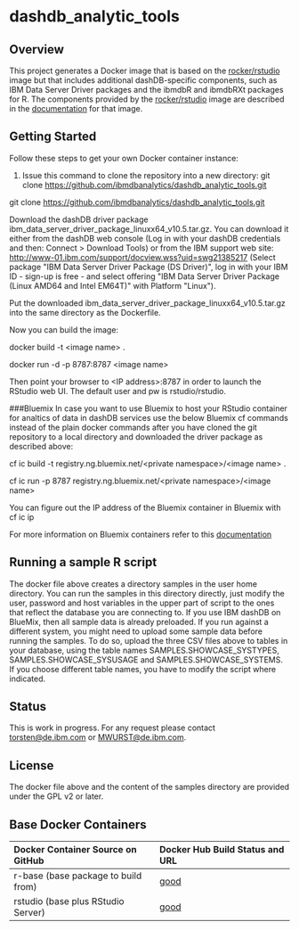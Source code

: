 # dashdb_analytic_tools

## Overview ##

This project generates a Docker image that is based on the [rocker/rstudio](https://github.com/rocker-org/rocker/tree/master/rstudio) image but that includes additional dashDB-specific components, such as IBM Data Server Driver packages and the ibmdbR and ibmdbRXt packages for R. The components provided by the [rocker/rstudio](https://github.com/rocker-org/rocker/tree/master/rstudio) image are described in the [documentation](https://github.com/rocker-org/rocker/wiki) for that image.

## Getting Started ##

Follow these steps to get your own Docker container instance:

1. Issue this command to clone the repository into a new directory: git clone https://github.com/ibmdbanalytics/dashdb_analytic_tools.git

git clone https://github.com/ibmdbanalytics/dashdb_analytic_tools.git

Download the dashDB driver package ibm_data_server_driver_package_linuxx64_v10.5.tar.gz. You can download it either from the dashDB web console (Log in with your dashDB credentials and then: Connect > Download Tools) or from the IBM support web site: http://www-01.ibm.com/support/docview.wss?uid=swg21385217 (Select package "IBM Data Server Driver Package (DS Driver)", log in with your IBM ID - sign-up is free - and select offering "IBM Data Server Driver Package (Linux AMD64 and Intel EM64T)" with Platform "Linux").

Put the downloaded ibm_data_server_driver_package_linuxx64_v10.5.tar.gz into the same directory as the Dockerfile.

Now you can build the image:

docker build -t &#60;image name&#62; .

docker run -d -p 8787:8787 &#60;image name&#62;

Then point your browser to &#60;IP address&#62;:8787 in order to launch the RStudio web UI. The default user and pw is rstudio/rstudio.

###Bluemix
In case you want to use Bluemix to host your RStudio container for analtics of data in dashDB services use the below Bluemix cf commands instead of the plain docker commands after you have cloned the git repository to a local directory and downloaded the driver package as described above:

cf ic build -t registry.ng.bluemix.net/&#60;private namespace&#62;/&#60;image name&#62; .

cf ic run -p 8787 registry.ng.bluemix.net/&#60;private namespace&#62;/&#60;image name&#62;


You can figure out the IP address of the Bluemix container in Bluemix with cf ic ip <container id>


For more information on Bluemix containers refer to this [documentation](https://www.ng.bluemix.net/docs/containers/container_cli_reference_cfic.html)

## Running a sample R script ##

The docker file above creates a directory samples in the user home directory. You can run the samples in this directory directly, just modify the user, password and host variables in the upper part of script to the ones that reflect the database you are connecting to. If you use IBM dashDB on BlueMix, then all sample data is already preloaded. If you run against a different system, you might need to upload some sample data before running the samples. To do so, upload the three CSV files above to tables in your database, using the table names SAMPLES.SHOWCASE_SYSTYPES, SAMPLES.SHOWCASE_SYSUSAGE and SAMPLES.SHOWCASE_SYSTEMS. If you choose different table names, you have to modify the script where indicated.

## Status ##

This is work in progress. For any request please contact torsten@de.ibm.com or MWURST@de.ibm.com.

## License ##

The docker file above and the content of the samples directory are provided under the GPL v2 or later. 

## Base Docker Containers ##

| Docker Container Source on GitHub             | Docker Hub Build Status and URL
| :---------------------------------------      | :-----------------------------------------
| r-base (base package to build from)           | [good](https://registry.hub.docker.com/u/rocker/r-base/)
| rstudio (base plus RStudio Server)            | [good](https://registry.hub.docker.com/u/rocker/rstudio/)
